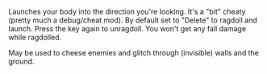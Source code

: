 Launches your body into the direction you're looking. It's a "bit" cheaty (pretty much a debug/cheat mod).
By default set to "Delete" to ragdoll and launch. Press the key again to unragdoll. You won't get any fall damage while ragdolled.

May be used to cheese enemies and glitch through (invisible) walls and the ground.